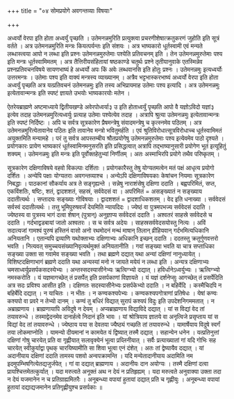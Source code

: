 +++
title = "०४ सोमप्रयोगे अवगन्तव्याः विषयाः"

+++

अध्वर्यो वेरपा इति होता अध्वर्युं पृच्छति । उतेमनन्नमुरिति प्रत्युक्त्वा प्रचरणीशेषात्क्रतुकरणं जुहोति इति सूत्रं वर्तते । अत्र उतेमनन्नमुरिति मन्त्रः कियत्पर्यन्तः इति संशयः । अत्र भाष्यकारो धूर्तस्वामी एवं मन्यते लब्धास्त्वया आपो न लब्धा इति प्रश्नः उतेमनन्नमुरुतेमाः पश्येति प्रतिवचनम् इति । तेन उतेमनन्नमुरुतेमाः पश्य इति मन्त्रः धूर्तस्वामिमतम् । अत्र तैत्तिरीयसंहितायां षष्ठकाण्डे चतुर्थः प्रश्ने तृतीयानुवाके एतस्मिन्नेव प्रश्नप्रतिवचनविषये सायणभाष्यं हे अध्वर्यो अपः किं अवेः लब्धवानसि इति होतुः प्रश्नः । उतेमनन्नमुः इत्यध्वर्योः उत्तरमन्त्रः । उतेमाः पश्य इति वाक्यं मन्त्रस्य व्याख्यानम् । अत्रैव भट्टभास्करभाष्यं अध्वर्यो वेरपा इति होता अध्वर्युं पृच्छति अत्र यत्प्रतिवचनं उतेमनन्नमुः इति तस्य अभिप्रायमाह उतेमाः पश्य इत्यादि । अत्र उतेमनन्नमुः इत्येतावान्मन्त्रः इति स्पष्टं ज्ञायते उभयोः भाष्यकारयोः मतेन ।

ऐतरेयब्राह्मणे अष्टमाध्याये द्वितीयखण्डे अवेरपोध्वर्या३ उ इति होताध्वर्युं पृच्छति आपो वै यज्ञोऽविदो यज्ञां३ इत्येव तदाह उतेमनन्नमुरित्यध्वर्युः प्रत्याह उतेमाः पश्येत्येव तदाह । अत्रापि श्रुत्या उतेमनन्नमुः इत्येतावान्मन्त्रः इति स्पष्टं निर्दिष्टः । अपि च सर्वत्र सूत्रकारेण प्रैषमन्त्रेषु संवादमन्त्रेषु च कृत्स्नमेव पठितम् । अत्र उतेमनन्नमुरित्येतावानेव पठितः इति तावानेव मन्त्रो भवितुमर्हति । एवं श्रुतिविरोधात्सूत्रविरोधाच्च धूर्तस्वामिमतं अयुक्तमिति मन्यामहे । परं तु सर्वत्र आपस्तम्बीय श्रौतप्रयोगेषु उतेमनन्नमुरुतेमाः पश्य इत्येवमेव पाठो दृश्यते । प्रयोगकारः प्रायेण भाष्यकारं धूर्तस्वामिनमनुसरति इति प्रसिद्धत्वात् अत्रापि तद्भाष्यानुसारी प्रयोगेण भूतं इत्यूहितुं शक्यम् । उतेमनन्नमुः इति मन्त्रः इति पूर्वोक्तहेतुभ्यां निर्णीतम् । अतः अस्माभिरपि प्रयोगे तथैव परिष्कृतम् ।

सूत्रकारेण दक्षिणाविषये वहवो विकल्पाः दर्शिताः । प्रयोगकारैस्तु तेषु योग्यतमत्वेन मतं पक्षं आधृत्य प्रयोगो दर्शितः । अन्येपि पक्षाः योग्यतराः अवगन्तव्याश्च । अन्येऽपि दक्षिणाविषयकाः केषांचन नियमाः सूत्रकारेण निबद्धाः । पाठकानां सौकर्याय अत्र ते सङ्गृह्यन्ते । सन्नेषु नाराशंसेषु दक्षिणा ददाति । बह्वपरिमितं, सप्त, एकविंशतिः, षष्टिः, शतं, द्वादशशतं, सहस्रं, सर्ववेदसं वा । अपरिमितं = असङ्ख्यातं न सङ्ख्याय ददातीत्यर्थः । सप्तादयः सङ्ख्याः गोविषयाः । द्वादशशतं = द्वादशाधिकशतम् । वेद इति धनाख्या । सर्ववेदसं सर्वस्वं ददातीत्यर्थः । तत्तु भूमिपुरुषवर्जं देयमिति न्यायदिदः । ज्येष्ठं वा पुत्रमपभज्य सर्ववेदसं ददाति । ज्येष्ठस्य वा पुत्रस्य भागं दत्वा शेषान् (पुत्रान्) अनुज्ञाप्य सर्ववेदसं ददाति । अश्वतरं साहस्रे सर्ववेदसे च ददाति । गर्दभाद्वडबायां जातो अश्वतरः । स च सर्वत्र अदेयः । साहस्रसर्ववेदसयोस्तु नित्यः । अविं सदात्यजां गामश्वं पुरुषं हस्तिनं वासो अनो रथमोदनं मन्थं माषान् तिलान् व्रीहियवान् गर्दभमित्यधिकानि अनियतानि । एतान्यपि द्रव्याणि यथोक्ताभ्यः दक्षिणाभ्यः अधिकानि इच्छन् ददाति । ददतस्तु क्रतुर्गुणवत्तरो भवति । नित्यवत् समुच्चयसंख्यानिवृत्यर्थमुक्तं अनियतानीति । गवां सङ्ख्या भवति या चात्र सप्ताधिका सङ्ख्या उक्ता सा गवामेव सङ्ख्या भवति । तथा ब्रह्मणे दद्यात् यथा अन्यां दक्षिणां नानुध्यायेत् । विशिष्टदक्षिणाभागं ब्रह्मणे ददाति यथा अन्यस्यां मनो न जायते मयेयं न लब्धा इति । अन्यत्र दक्षिणाभ्यः चमसाध्वर्युप्रसर्पकसदस्येभ्यः । अन्तस्सदस्यासीनेभ्यः ऋत्विग्भ्यो दद्यात् । हविर्धानेऽध्वर्युभ्यः । ऋत्विग्भ्यो नमस्करोति । यं यज्ञमागच्छेत् तं प्रसर्पेत् इति प्रसर्पकाणां विज्ञायते । यं यज्ञं दर्शनेप्सुः आगच्छेत् तं प्रसर्पेदिति अत्र सदः प्रविश्य आसीत इति । दक्षिणतः सदस्यासीनेभ्यः प्रसर्पकेभ्यो ददाति । न बहिर्वेदि । कस्मैचिदपि न बहिर्बेदि दद्यात् । न याचितः । न भीतः । न कण्वकश्यपेभ्यः । कण्वकश्यपगोत्राणां प्रतिषेधः । येषां कण्वः कश्यपो वा प्रवरे न तेभ्यो दानम् । कण्वं तु बधिरं विद्यात् सुरापं कश्यपं विदुः इति उपदेशनिगममतात् । न अब्राह्मणाय । ब्राह्मणायापि अविदुषे न देयम् । अप्यब्राह्मणाय विद्याविदे दद्यात् । यां स विद्यां वेद तां तयावरुन्धे । तस्माद्वेदनमेव दानार्हत्वे निदानं इति भावः । यां श्रोत्रियाय ज्ञातये वा अनृत्विजे प्रसृप्ताय यां स विद्यां वेद तां तयावरुन्धे । ज्येष्ठाय यया स देवतया ज्यैष्ठ्यं गच्छति तां तयावरुन्धे । यामार्षेयाय विदुषे स्वर्गं तया लोकमाप्नोति । यामन्यो दीयमानां न कामयेत यं द्विष्यात् तस्मै दद्यात् । सहान्येन धनेन । यत्प्रतिनुत्तां दक्षिणां गोषु चारयेत् प्रति वा गृह्णीयात् सलावृक्येनं भूत्वा प्रव्लिनीयात् । सर्वैः प्रत्याख्यातां गां यदि गोभिः सह चारयेत् स्वीकुर्याद्वा पृथक् चारयिष्यामीति सा शिवा भूत्वा एनं दंशेत् । अतः तां द्वेष्यायैव दद्यात् । यां अदानीयाय दक्षिणां ददाति तामस्य पशवो अन्वपक्रामन्ति । यदि मन्येतादानीयाय अदामिति नम इदमुपम्भिषगित्येतद्यजुर्जपेत् । गां वा दद्यात् ब्राह्मणाय । अदानीयः दान अयोग्यः । तस्मै दक्षिणां दत्वा प्रायश्चित्तमेतत्कुर्यात् । यदा मरुत्वते अनूक्तं अथ न देयं न प्रतिहृह्यम् । यदा मरुत्वते अनुवाक्या उक्ता तदा न देयं यजमानेन न च प्रतिग्राह्यमितरैः । अनूबन्ध्या वपायां हुतायां दद्यात् प्रति च गृह्णीयुः । अनूबन्ध्या वपायां हुतायां दद्याद्यजमानेन प्रतिगृह्णीयुश्च प्रसर्पकाः ॥
